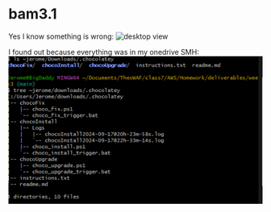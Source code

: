 # bam3.1 

Yes I know something is wrong:
![desktop view](/week3/attachments/desktop.png)

I found out because everything was in my onedrive SMH:
![Choco_scripts](/week3/attachments/choco_view.png)